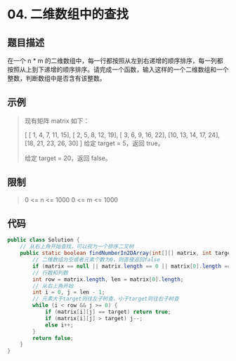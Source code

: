 # 04. 二维数组中的查找

## 题目描述

在一个 n * m 的二维数组中，每一行都按照从左到右递增的顺序排序，每一列都按照从上到下递增的顺序排序。请完成一个函数，输入这样的一个二维数组和一个整数，判断数组中是否含有该整数。

## 示例

> 现有矩阵 matrix 如下：
>
> [
>   [ 1,  4,  7, 11, 15],
>   [ 2,  5,  8, 12, 19],
>   [ 3,  6,  9, 16, 22],
>   [10, 13, 14, 17, 24],
>   [18, 21, 23, 26, 30]
> ]
> 给定 target = 5，返回 true。
>
> 给定 target = 20，返回 false。

## 限制

> 0 <= n <= 1000
> 0 <= m <= 1000

## 代码

```java
public class Solution {
  	// 从右上角开始查找，可以视为一个排序二叉树
    public static boolean findNumberIn2DArray(int[][] matrix, int target) {
      	// 二维数组为空或者元素个数为0，则直接返回false
        if (matrix == null || matrix.length == 0 || matrix[0].length == 0) return false;
      	// 行数和列数
        int row = matrix.length, len = matrix[0].length;
      	// 从右上角开始
        int i = 0, j = len - 1;
      	// 元素大于target则往左子树查，小于target则往右子树查
        while (i < row && j >= 0) {
            if (matrix[i][j] == target) return true;
            if (matrix[i][j] > target) j--;
            else i++;
        }
        return false;
    }
}
```